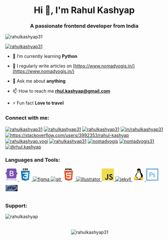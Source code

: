 <h1 align="center">Hi 👋, I'm Rahul Kashyap</h1>
<h3 align="center">A passionate frontend developer from India</h3>

<p align="left"> <img src="https://komarev.com/ghpvc/?username=rahulkashyap31&label=Profile%20views&color=0e75b6&style=flat" alt="rahulkashyap31" /> </p>

<p align="left"> <a href="https://github.com/ryo-ma/github-profile-trophy"><img src="https://github-profile-trophy.vercel.app/?username=rahulkashyap31" alt="rahulkashyap31" /></a> </p>

- 🌱 I’m currently learning **Python**

- 📝 I regularly write articles on [https://www.nomadyogis.in/](https://www.nomadyogis.in/)

- 💬 Ask me about **anything**

- 📫 How to reach me **rhul.kashyap@gmail.com**

- ⚡ Fun fact **Love to travel**

<h3 align="left">Connect with me:</h3>
<p align="left">
<a href="https://codepen.io/rahulkashyap31" target="blank"><img align="center" src="https://raw.githubusercontent.com/rahuldkjain/github-profile-readme-generator/master/src/images/icons/Social/codepen.svg" alt="rahulkashyap31" height="30" width="40" /></a>
<a href="https://dev.to/rahulkashyap31" target="blank"><img align="center" src="https://raw.githubusercontent.com/rahuldkjain/github-profile-readme-generator/master/src/images/icons/Social/devto.svg" alt="rahulkashyap31" height="30" width="40" /></a>
<a href="https://twitter.com/rahulkashyap31" target="blank"><img align="center" src="https://raw.githubusercontent.com/rahuldkjain/github-profile-readme-generator/master/src/images/icons/Social/twitter.svg" alt="rahulkashyap31" height="30" width="40" /></a>
<a href="https://linkedin.com/in/in/rahulkashyap31" target="blank"><img align="center" src="https://raw.githubusercontent.com/rahuldkjain/github-profile-readme-generator/master/src/images/icons/Social/linked-in-alt.svg" alt="in/rahulkashyap31" height="30" width="40" /></a>
<a href="https://stackoverflow.com/users/https://stackoverflow.com/users/3992353/rahul-kashyap" target="blank"><img align="center" src="https://raw.githubusercontent.com/rahuldkjain/github-profile-readme-generator/master/src/images/icons/Social/stack-overflow.svg" alt="https://stackoverflow.com/users/3992353/rahul-kashyap" height="30" width="40" /></a>
<a href="https://fb.com/rahulkashyap.yogi" target="blank"><img align="center" src="https://raw.githubusercontent.com/rahuldkjain/github-profile-readme-generator/master/src/images/icons/Social/facebook.svg" alt="rahulkashyap.yogi" height="30" width="40" /></a>
<a href="https://instagram.com/rahulkashyap31" target="blank"><img align="center" src="https://raw.githubusercontent.com/rahuldkjain/github-profile-readme-generator/master/src/images/icons/Social/instagram.svg" alt="rahulkashyap31" height="30" width="40" /></a>
<a href="https://medium.com/nomadyogis" target="blank"><img align="center" src="https://raw.githubusercontent.com/rahuldkjain/github-profile-readme-generator/master/src/images/icons/Social/medium.svg" alt="nomadyogis" height="30" width="40" /></a>
<a href="https://www.youtube.com/c/nomadyogis31" target="blank"><img align="center" src="https://raw.githubusercontent.com/rahuldkjain/github-profile-readme-generator/master/src/images/icons/Social/youtube.svg" alt="nomadyogis31" height="30" width="40" /></a>
<a href="https://www.hackerearth.com/@rhul.kashyap" target="blank"><img align="center" src="https://raw.githubusercontent.com/rahuldkjain/github-profile-readme-generator/master/src/images/icons/Social/hackerearth.svg" alt="@rhul.kashyap" height="30" width="40" /></a>
</p>

<h3 align="left">Languages and Tools:</h3>
<p align="left"> <a href="https://getbootstrap.com" target="_blank" rel="noreferrer"> <img src="https://raw.githubusercontent.com/devicons/devicon/master/icons/bootstrap/bootstrap-plain-wordmark.svg" alt="bootstrap" width="40" height="40"/> </a> <a href="https://www.w3schools.com/css/" target="_blank" rel="noreferrer"> <img src="https://raw.githubusercontent.com/devicons/devicon/master/icons/css3/css3-original-wordmark.svg" alt="css3" width="40" height="40"/> </a> <a href="https://www.figma.com/" target="_blank" rel="noreferrer"> <img src="https://www.vectorlogo.zone/logos/figma/figma-icon.svg" alt="figma" width="40" height="40"/> </a> <a href="https://git-scm.com/" target="_blank" rel="noreferrer"> <img src="https://www.vectorlogo.zone/logos/git-scm/git-scm-icon.svg" alt="git" width="40" height="40"/> </a> <a href="https://www.w3.org/html/" target="_blank" rel="noreferrer"> <img src="https://raw.githubusercontent.com/devicons/devicon/master/icons/html5/html5-original-wordmark.svg" alt="html5" width="40" height="40"/> </a> <a href="https://www.adobe.com/in/products/illustrator.html" target="_blank" rel="noreferrer"> <img src="https://www.vectorlogo.zone/logos/adobe_illustrator/adobe_illustrator-icon.svg" alt="illustrator" width="40" height="40"/> </a> <a href="https://developer.mozilla.org/en-US/docs/Web/JavaScript" target="_blank" rel="noreferrer"> <img src="https://raw.githubusercontent.com/devicons/devicon/master/icons/javascript/javascript-original.svg" alt="javascript" width="40" height="40"/> </a> <a href="https://jekyllrb.com/" target="_blank" rel="noreferrer"> <img src="https://www.vectorlogo.zone/logos/jekyllrb/jekyllrb-icon.svg" alt="jekyll" width="40" height="40"/> </a> <a href="https://www.linux.org/" target="_blank" rel="noreferrer"> <img src="https://raw.githubusercontent.com/devicons/devicon/master/icons/linux/linux-original.svg" alt="linux" width="40" height="40"/> </a> <a href="https://www.photoshop.com/en" target="_blank" rel="noreferrer"> <img src="https://raw.githubusercontent.com/devicons/devicon/master/icons/photoshop/photoshop-line.svg" alt="photoshop" width="40" height="40"/> </a> <a href="https://www.php.net" target="_blank" rel="noreferrer"> <img src="https://raw.githubusercontent.com/devicons/devicon/master/icons/php/php-original.svg" alt="php" width="40" height="40"/> </a> </p>

<h3 align="left">Support:</h3>
<p><a href="https://ko-fi.com/rahulkashyap"> <img align="left" src="https://cdn.ko-fi.com/cdn/kofi3.png?v=3" height="50" width="210" alt="rahulkashyap" /></a></p><br><br>

<p><img align="center" src="https://github-readme-stats.vercel.app/api/top-langs?username=rahulkashyap31&show_icons=true&locale=en&layout=compact" alt="rahulkashyap31" /></p>
